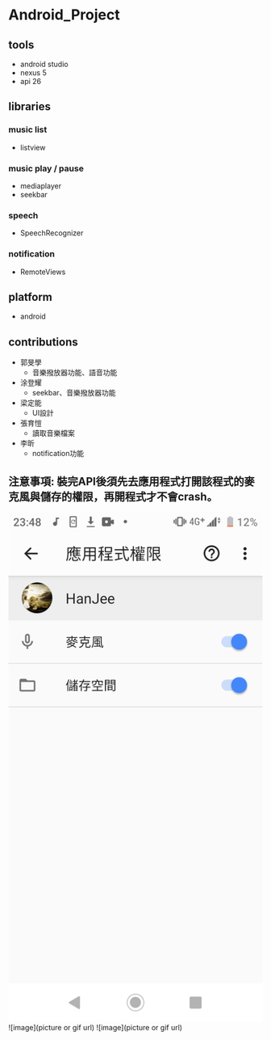 # Android_Project

## tools
  - android studio
  - nexus 5
  - api 26

## libraries

### music list
  - listview

### music play / pause
  - mediaplayer
  - seekbar
  
### speech
  - SpeechRecognizer
 
### notification
  - RemoteViews

## platform
  - android

## contributions
  - 郭旻學
    - 音樂撥放器功能、語音功能
  - 涂登耀
    - seekbar、音樂撥放器功能
  - 梁定能
    - UI設計
  - 張育愷
    - 讀取音樂檔案
  - 李昕
    - notification功能

## 注意事項: 裝完API後須先去應用程式打開該程式的麥克風與儲存的權限，再開程式才不會crash。
![image](https://github.com/F74046496/Android_Project/blob/master/screenshot/01.png)
![image](picture or gif url)
![image](picture or gif url)

